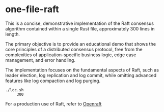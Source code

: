 # one-file-raft

This is a concise, demonstrative implementation of the Raft consensus algorithm
contained within a single Rust file, approximately 300 lines in length.

The primary objective is to provide an educational demo that shows the core
principles of a distributed consensus protocol, free from the complexities of
application-specific business logic, edge case management, and error handling.

The implementation focuses on the fundamental aspects of Raft, such as leader
election, log replication and log commit, while omitting advanced features like
log compaction and log purging.

```shell
./loc.sh
     300
```

For a production use of Raft, refer to [Openraft](https://github.com/datafuselabs/openraft)

